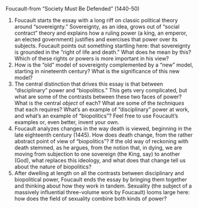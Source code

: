 Foucault-from “Society Must Be Defended” (1440-50)

1. Foucault starts the essay with a long riff on classic political theory around “sovereignty.” Sovereignty, as an idea, grows out of “social contract” theory and explains how a ruling power (a king, an emperor, an elected government) justifies and exercises that power over its subjects. Foucault points out something startling here: that sovereignty is grounded in the “right of life and death.” What does he mean by this? Which of these rights or powers is more important in his view?
2. How is the “old” model of sovereignty complemented by a “new” model, starting in nineteenth century? What is the significance of this new model?
3. The central distinction that drives this essay is that between “disciplinary” power and “biopolitics.” This gets very complicated, but what are some of the contrasts between these two faces of power? What is the central *object* of each? What are some of the *techniques* that each requires? What’s an example of “disciplinary” power at work, and what’s an example of “biopolitics”? Feel free to use Foucault’s examples or, even better, invent your own.
4. Foucault analyzes changes in the way death is viewed, beginning in the late eighteenth century (1445). How does death change, from the rather abstract point of view of “biopolitics”? If the old way of reckoning with death stemmed, as he argues, from the notion that, in dying, we are moving from subjection to one sovereign (the King, say) to another (God), what replaces this ideology, and what does that change tell us about the nature of biopolitics?
5. After dwelling at length on all the contrasts between disciplinary and biopolitical power, Foucault ends the essay by bringing them together and thinking about how they work in tandem. Sexuality (the subject of a massively influential three-volume work by Foucault) looms large here: how does the field of sexuality combine both kinds of power?
